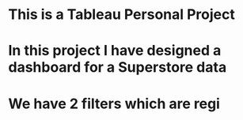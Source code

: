 # This is a Tableau Personal Project 
# In this project I have designed a dashboard for a Superstore data
# We have 2 filters which are regi
